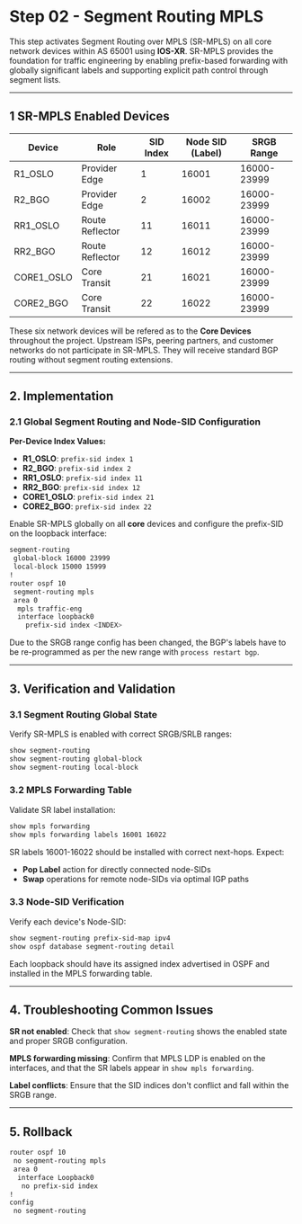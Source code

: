 # Step 02 - Segment Routing MPLS

This step activates Segment Routing over MPLS (SR-MPLS) on all core network devices within AS 65001 using **IOS-XR**. SR-MPLS provides the foundation for traffic engineering by enabling prefix-based forwarding with globally significant labels and supporting explicit path control through segment lists.

---

## 1 SR-MPLS Enabled Devices

| Device         | Role            | SID Index   | Node SID (Label) | SRGB Range    |
| -------------- | --------------- | ----------- | ---------------- |---------------|
| R1_OSLO        | Provider Edge   | 1           | 16001            | 16000-23999   |
| R2_BGO         | Provider Edge   | 2           | 16002            | 16000-23999   |
| RR1_OSLO       | Route Reflector | 11          | 16011            | 16000-23999   |
| RR2_BGO        | Route Reflector | 12          | 16012            | 16000-23999   |
| CORE1_OSLO     | Core Transit    | 21          | 16021            | 16000-23999   |
| CORE2_BGO      | Core Transit    | 22          | 16022            | 16000-23999   |

These six network devices will be refered as to the **Core Devices** throughout the project. Upstream ISPs, peering partners, and customer networks do not participate in SR-MPLS. They will receive standard BGP routing without segment routing extensions.

---

## 2. Implementation

### 2.1 Global Segment Routing and Node-SID Configuration

**Per-Device Index Values:**
-    **R1_OSLO**:  `prefix-sid index 1`
-    **R2_BGO**:   `prefix-sid index 2` 
-   **RR1_OSLO**:  `prefix-sid index 11`
-    **RR2_BGO**:  `prefix-sid index 12`
- **CORE1_OSLO**:  `prefix-sid index 21`
-  **CORE2_BGO**:  `prefix-sid index 22`

Enable SR-MPLS globally on all **core** devices and configure the prefix-SID on the loopback interface:

```bash
segment-routing
 global-block 16000 23999
 local-block 15000 15999
!
router ospf 10
 segment-routing mpls
 area 0
  mpls traffic-eng
  interface loopback0
    prefix-sid index <INDEX>
```

Due to the SRGB range config has been changed, the BGP's labels have to be re-programmed as per the new range with `process restart bgp`.

---

## 3. Verification and Validation

### 3.1 Segment Routing Global State

Verify SR-MPLS is enabled with correct SRGB/SRLB ranges:

```bash
show segment-routing
show segment-routing global-block
show segment-routing local-block
```

### 3.2 MPLS Forwarding Table

Validate SR label installation:

```bash
show mpls forwarding
show mpls forwarding labels 16001 16022
```

SR labels 16001-16022 should be installed with correct next-hops. Expect:
- **Pop Label** action for directly connected node-SIDs
- **Swap** operations for remote node-SIDs via optimal IGP paths

### 3.3 Node-SID Verification

Verify each device's Node-SID:

```bash
show segment-routing prefix-sid-map ipv4
show ospf database segment-routing detail
```

Each loopback should have its assigned index advertised in OSPF and installed in the MPLS forwarding table.

---

## 4. Troubleshooting Common Issues

**SR not enabled**: Check that `show segment-routing` shows the enabled state and proper SRGB configuration.

**MPLS forwarding missing**: Confirm that MPLS LDP is enabled on the interfaces, and that the SR labels appear in `show mpls forwarding`.

**Label conflicts**: Ensure that the SID indices don't conflict and fall within the SRGB range.

---

## 5. Rollback

```bash
router ospf 10
 no segment-routing mpls
 area 0
  interface Loopback0
   no prefix-sid index
!
config
 no segment-routing
```